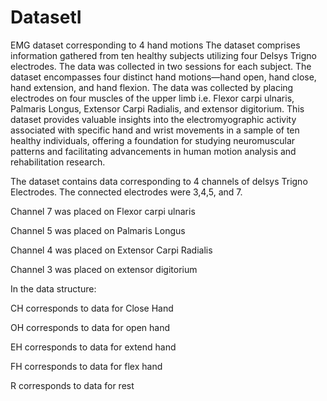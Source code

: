 # DatasetI
EMG dataset corresponding to 4 hand motions
The dataset comprises information gathered from ten healthy subjects utilizing four Delsys Trigno electrodes. The data was collected in two sessions for each subject. The dataset encompasses four distinct hand motions—hand open, hand close, hand extension, and hand flexion. The data was collected by placing electrodes on four muscles of the upper limb i.e. Flexor carpi ulnaris, Palmaris Longus, Extensor Carpi Radialis, and extensor digitorium. This dataset provides valuable insights into the electromyographic activity associated with specific hand and wrist movements in a sample of ten healthy individuals, offering a foundation for studying neuromuscular patterns and facilitating advancements in human motion analysis and rehabilitation research.

The dataset contains data corresponding to 4 channels of delsys Trigno Electrodes. The connected electrodes were 3,4,5, and 7.

Channel 7 was placed on Flexor carpi ulnaris

Channel 5 was placed on Palmaris Longus

Channel 4 was placed on Extensor Carpi Radialis 

Channel 3 was placed on extensor digitorium

In the data structure:

CH corresponds to data for Close Hand

OH corresponds to data for open hand

EH corresponds to data for extend hand

FH corresponds to data for flex hand

R corresponds to data for rest
